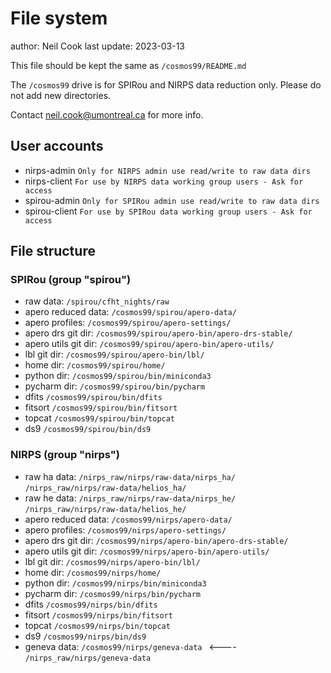 # File system

author: Neil Cook
last update: 2023-03-13

This file should be kept the same as `/cosmos99/README.md`


The `/cosmos99` drive is for SPIRou and NIRPS data reduction only.
Please do not add new directories.

Contact neil.cook@umontreal.ca for more info.

## User accounts

- nirps-admin       `Only for NIRPS admin use read/write to raw data dirs`
- nirps-client      `For use by NIRPS data working group users - Ask for access`
- spirou-admin      `Only for SPIRou admin use read/write to raw data dirs`
- spirou-client      `For use by SPIRou data working group users - Ask for access`


## File structure


### SPIRou  (group "spirou")


- raw data:              `/spirou/cfht_nights/raw`
- apero reduced data:    `/cosmos99/spirou/apero-data/`
- apero profiles:        `/cosmos99/spirou/apero-settings/`
- apero drs git dir:     `/cosmos99/spirou/apero-bin/apero-drs-stable/`
- apero utils git dir:   `/cosmos99/spirou/apero-bin/apero-utils/`
- lbl git dir:           `/cosmos99/spirou/apero-bin/lbl/`
- home dir:              `/cosmos99/spirou/home/`
- python dir:            `/cosmos99/spirou/bin/miniconda3`
- pycharm dir:           `/cosmos99/spirou/bin/pycharm`
- dfits                  `/cosmos99/spirou/bin/dfits`
- fitsort                `/cosmos99/spirou/bin/fitsort`
- topcat                 `/cosmos99/spirou/bin/topcat`
- ds9                    `/cosmos99/spirou/bin/ds9`



### NIRPS (group "nirps")


- raw ha data:            `/nirps_raw/nirps/raw-data/nirps_ha/`
						`/nirps_raw/nirps/raw-data/helios_ha/`
- raw he data:            `/nirps_raw/nirps/raw-data/nirps_he/`
					    `/nirps_raw/nirps/raw-data/helios_he/`
- apero reduced data:    `/cosmos99/nirps/apero-data/`
- apero profiles:        `/cosmos99/nirps/apero-settings/`
- apero drs git dir:     `/cosmos99/nirps/apero-bin/apero-drs-stable/`
- apero utils git dir:   `/cosmos99/nirps/apero-bin/apero-utils/`
- lbl git dir:           `/cosmos99/nirps/apero-bin/lbl/`
- home dir:              `/cosmos99/nirps/home/`
- python dir:            `/cosmos99/nirps/bin/miniconda3`
- pycharm dir:           `/cosmos99/nirps/bin/pycharm`
- dfits                  `/cosmos99/nirps/bin/dfits`
- fitsort                `/cosmos99/nirps/bin/fitsort`
- topcat                 `/cosmos99/nirps/bin/topcat`
- ds9                    `/cosmos99/nirps/bin/ds9`
- geneva data:           `/cosmos99/nirps/geneva-data ` <---- `/nirps_raw/nirps/geneva-data`
